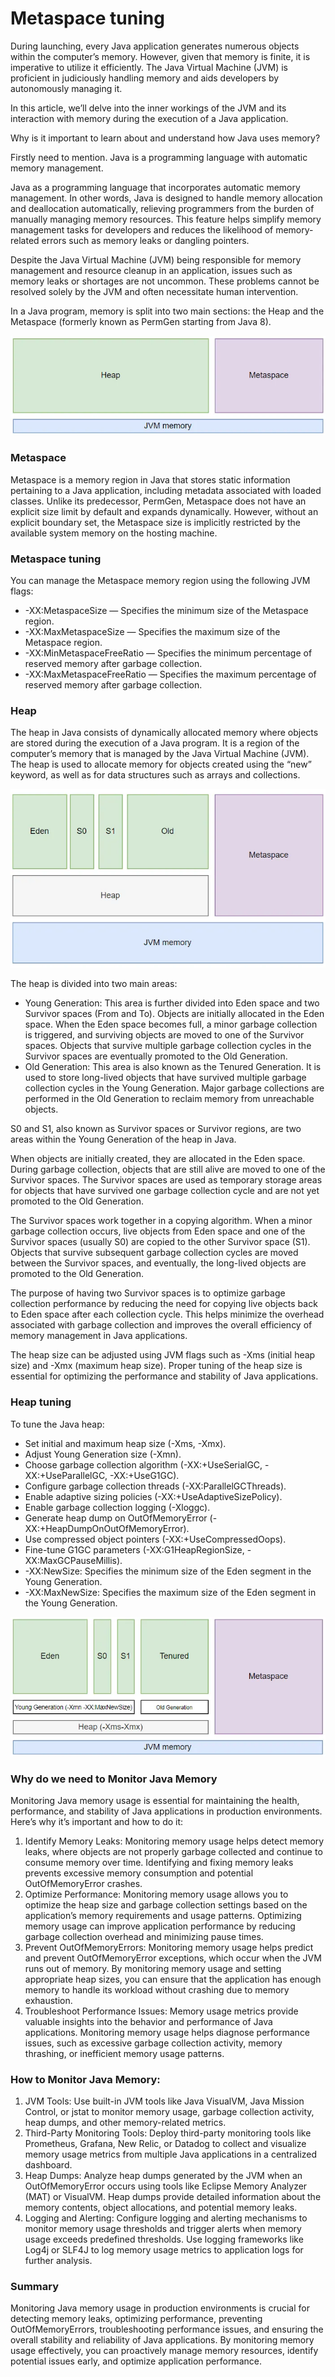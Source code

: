 # Metaspace tuning

During launching, every Java application generates numerous objects within the computer’s memory. However, given that memory is finite, it is imperative to utilize it efficiently. The Java Virtual Machine (JVM) is proficient in judiciously handling memory and aids developers by autonomously managing it.

In this article, we’ll delve into the inner workings of the JVM and its interaction with memory during the execution of a Java application.

Why is it important to learn about and understand how Java uses memory?

Firstly need to mention. Java is a programming language with automatic memory management.

Java as a programming language that incorporates automatic memory management. In other words, Java is designed to handle memory allocation and deallocation automatically, relieving programmers from the burden of manually managing memory resources. This feature helps simplify memory management tasks for developers and reduces the likelihood of memory-related errors such as memory leaks or dangling pointers.

Despite the Java Virtual Machine (JVM) being responsible for memory management and resource cleanup in an application, issues such as memory leaks or shortages are not uncommon. These problems cannot be resolved solely by the JVM and often necessitate human intervention.

In a Java program, memory is split into two main sections: the Heap and the Metaspace (formerly known as PermGen starting from Java 8).

![image](source/java_memory_brief_scheme.jpeg "Java memory model basic structure")

### Metaspace

Metaspace is a memory region in Java that stores static information pertaining to a Java application, including metadata associated with loaded classes. Unlike its predecessor, PermGen, Metaspace does not have an explicit size limit by default and expands dynamically. However, without an explicit boundary set, the Metaspace size is implicitly restricted by the available system memory on the hosting machine.

### Metaspace tuning

You can manage the Metaspace memory region using the following JVM flags:

- -XX:MetaspaceSize — Specifies the minimum size of the Metaspace region.
- -XX:MaxMetaspaceSize — Specifies the maximum size of the Metaspace region.
- -XX:MinMetaspaceFreeRatio — Specifies the minimum percentage of reserved memory after garbage collection.
- -XX:MaxMetaspaceFreeRatio — Specifies the maximum percentage of reserved memory after garbage collection.

### Heap

The heap in Java consists of dynamically allocated memory where objects are stored during the execution of a Java program. It is a region of the computer’s memory that is managed by the Java Virtual Machine (JVM). The heap is used to allocate memory for objects created using the “new” keyword, as well as for data structures such as arrays and collections.

![image](source/java_memory_scheme.jpeg "Java memory model structure")

The heap is divided into two main areas:

- Young Generation: This area is further divided into Eden space and two Survivor spaces (From and To). Objects are initially allocated in the Eden space. When the Eden space becomes full, a minor garbage collection is triggered, and surviving objects are moved to one of the Survivor spaces. Objects that survive multiple garbage collection cycles in the Survivor spaces are eventually promoted to the Old Generation.
- Old Generation: This area is also known as the Tenured Generation. It is used to store long-lived objects that have survived multiple garbage collection cycles in the Young Generation. Major garbage collections are performed in the Old Generation to reclaim memory from unreachable objects.

S0 and S1, also known as Survivor spaces or Survivor regions, are two areas within the Young Generation of the heap in Java.

When objects are initially created, they are allocated in the Eden space. During garbage collection, objects that are still alive are moved to one of the Survivor spaces. The Survivor spaces are used as temporary storage areas for objects that have survived one garbage collection cycle and are not yet promoted to the Old Generation.

The Survivor spaces work together in a copying algorithm. When a minor garbage collection occurs, live objects from Eden space and one of the Survivor spaces (usually S0) are copied to the other Survivor space (S1). Objects that survive subsequent garbage collection cycles are moved between the Survivor spaces, and eventually, the long-lived objects are promoted to the Old Generation.

The purpose of having two Survivor spaces is to optimize garbage collection performance by reducing the need for copying live objects back to Eden space after each collection cycle. This helps minimize the overhead associated with garbage collection and improves the overall efficiency of memory management in Java applications.

The heap size can be adjusted using JVM flags such as -Xms (initial heap size) and -Xmx (maximum heap size). Proper tuning of the heap size is essential for optimizing the performance and stability of Java applications.

### Heap tuning

To tune the Java heap:

- Set initial and maximum heap size (-Xms, -Xmx).
- Adjust Young Generation size (-Xmn).
- Choose garbage collection algorithm (-XX:+UseSerialGC, -XX:+UseParallelGC, -XX:+UseG1GC).
- Configure garbage collection threads (-XX:ParallelGCThreads).
- Enable adaptive sizing policies (-XX:+UseAdaptiveSizePolicy).
- Enable garbage collection logging (-Xloggc).
- Generate heap dump on OutOfMemoryError (-XX:+HeapDumpOnOutOfMemoryError).
- Use compressed object pointers (-XX:+UseCompressedOops).
- Fine-tune G1GC parameters (-XX:G1HeapRegionSize, -XX:MaxGCPauseMillis).
- -XX:NewSize: Specifies the minimum size of the Eden segment in the Young Generation.
- -XX:MaxNewSize: Specifies the maximum size of the Eden segment in the Young Generation.

![image](source/java_memory_detail_scheme.jpeg "Java memory model with options")

### Why do we need to Monitor Java Memory

Monitoring Java memory usage is essential for maintaining the health, performance, and stability of Java applications in production environments. Here’s why it’s important and how to do it:

1. Identify Memory Leaks: Monitoring memory usage helps detect memory leaks, where objects are not properly garbage collected and continue to consume memory over time. Identifying and fixing memory leaks prevents excessive memory consumption and potential OutOfMemoryError crashes.
2. Optimize Performance: Monitoring memory usage allows you to optimize the heap size and garbage collection settings based on the application’s memory requirements and usage patterns. Optimizing memory usage can improve application performance by reducing garbage collection overhead and minimizing pause times.
3. Prevent OutOfMemoryErrors: Monitoring memory usage helps predict and prevent OutOfMemoryError exceptions, which occur when the JVM runs out of memory. By monitoring memory usage and setting appropriate heap sizes, you can ensure that the application has enough memory to handle its workload without crashing due to memory exhaustion.
4. Troubleshoot Performance Issues: Memory usage metrics provide valuable insights into the behavior and performance of Java applications. Monitoring memory usage helps diagnose performance issues, such as excessive garbage collection activity, memory thrashing, or inefficient memory usage patterns.

### How to Monitor Java Memory:

1. JVM Tools: Use built-in JVM tools like Java VisualVM, Java Mission Control, or jstat to monitor memory usage, garbage collection activity, heap dumps, and other memory-related metrics.
2. Third-Party Monitoring Tools: Deploy third-party monitoring tools like Prometheus, Grafana, New Relic, or Datadog to collect and visualize memory usage metrics from multiple Java applications in a centralized dashboard.
3. Heap Dumps: Analyze heap dumps generated by the JVM when an OutOfMemoryError occurs using tools like Eclipse Memory Analyzer (MAT) or VisualVM. Heap dumps provide detailed information about the memory contents, object allocations, and potential memory leaks.
4. Logging and Alerting: Configure logging and alerting mechanisms to monitor memory usage thresholds and trigger alerts when memory usage exceeds predefined thresholds. Use logging frameworks like Log4j or SLF4J to log memory usage metrics to application logs for further analysis.

### Summary

Monitoring Java memory usage in production environments is crucial for detecting memory leaks, optimizing performance, preventing OutOfMemoryErrors, troubleshooting performance issues, and ensuring the overall stability and reliability of Java applications. By monitoring memory usage effectively, you can proactively manage memory resources, identify potential issues early, and optimize application performance.

